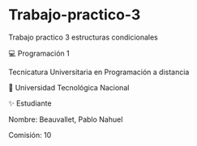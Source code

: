 # Trabajo-practico-3
Trabajo practico 3 estructuras condicionales

💻 Programación 1

Tecnicatura Universitaria en Programación a distancia

📍 Universidad Tecnológica Nacional

✨ Estudiante

Nombre: Beauvallet, Pablo Nahuel

Comisión: 10
